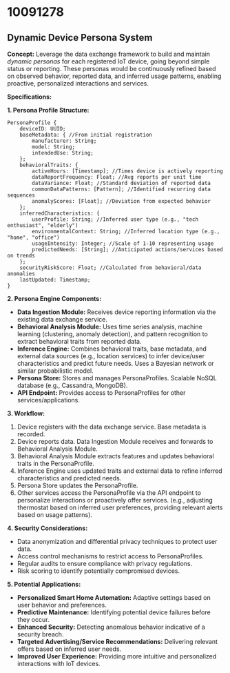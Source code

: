 # 10091278

## Dynamic Device Persona System

**Concept:** Leverage the data exchange framework to build and maintain *dynamic personas* for each registered IoT device, going beyond simple status or reporting. These personas would be continuously refined based on observed behavior, reported data, and inferred usage patterns, enabling proactive, personalized interactions and services.

**Specifications:**

**1. Persona Profile Structure:**

```
PersonaProfile {
    deviceID: UUID;
    baseMetadata: { //From initial registration
        manufacturer: String;
        model: String;
        intendedUse: String;
    };
    behavioralTraits: {
        activeHours: [Timestamp]; //Times device is actively reporting
        dataReportFrequency: Float; //Avg reports per unit time
        dataVariance: Float; //Standard deviation of reported data
        commonDataPatterns: [Pattern]; //Identified recurring data sequences
        anomalyScores: [Float]; //Deviation from expected behavior
    };
    inferredCharacteristics: {
        userProfile: String; //Inferred user type (e.g., "tech enthusiast", "elderly")
        environmentalContext: String; //Inferred location type (e.g., "home", "office")
        usageIntensity: Integer; //Scale of 1-10 representing usage
        predictedNeeds: [String]; //Anticipated actions/services based on trends
    };
    securityRiskScore: Float; //Calculated from behavioral/data anomalies
    lastUpdated: Timestamp;
}
```

**2. Persona Engine Components:**

*   **Data Ingestion Module:** Receives device reporting information via the existing data exchange service.
*   **Behavioral Analysis Module:**  Uses time series analysis, machine learning (clustering, anomaly detection), and pattern recognition to extract behavioral traits from reported data.
*   **Inference Engine:**  Combines behavioral traits, base metadata, and external data sources (e.g., location services) to infer device/user characteristics and predict future needs.  Uses a Bayesian network or similar probabilistic model.
*   **Persona Store:** Stores and manages PersonaProfiles.  Scalable NoSQL database (e.g., Cassandra, MongoDB).
*   **API Endpoint:** Provides access to PersonaProfiles for other services/applications.

**3. Workflow:**

1.  Device registers with the data exchange service.  Base metadata is recorded.
2.  Device reports data.  Data Ingestion Module receives and forwards to Behavioral Analysis Module.
3.  Behavioral Analysis Module extracts features and updates behavioral traits in the PersonaProfile.
4.  Inference Engine uses updated traits and external data to refine inferred characteristics and predicted needs.
5.  Persona Store updates the PersonaProfile.
6.  Other services access the PersonaProfile via the API endpoint to personalize interactions or proactively offer services.  (e.g., adjusting thermostat based on inferred user preferences, providing relevant alerts based on usage patterns).

**4.  Security Considerations:**

*   Data anonymization and differential privacy techniques to protect user data.
*   Access control mechanisms to restrict access to PersonaProfiles.
*   Regular audits to ensure compliance with privacy regulations.
*   Risk scoring to identify potentially compromised devices.



**5.  Potential Applications:**

*   **Personalized Smart Home Automation:** Adaptive settings based on user behavior and preferences.
*   **Predictive Maintenance:** Identifying potential device failures before they occur.
*   **Enhanced Security:** Detecting anomalous behavior indicative of a security breach.
*   **Targeted Advertising/Service Recommendations:** Delivering relevant offers based on inferred user needs.
*   **Improved User Experience:** Providing more intuitive and personalized interactions with IoT devices.